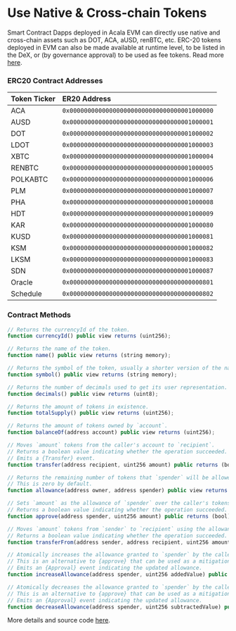 # Use Native & Cross-chain Tokens

Smart Contract Dapps deployed in Acala EVM can directly use native and cross-chain assets such as DOT, ACA, aUSD, renBTC, etc. ERC-20 tokens deployed in EVM can also be made available at runtime level, to be listed in the DeX, or \(by governance approval\) to be used as fee tokens. Read more [here](https://wiki.acala.network/learn/basics/acala-evm/acala-evm-composable-defi-stack/composable-defi-stack).

### ERC20 Contract Addresses

| Token Ticker | ER20 Address |
| :--- | :--- |
|ACA |`0x0000000000000000000000000000000001000000`|
|AUSD |`0x0000000000000000000000000000000001000001`|
|DOT |`0x0000000000000000000000000000000001000002`|
|LDOT |`0x0000000000000000000000000000000001000003`|
|XBTC |`0x0000000000000000000000000000000001000004`|
|RENBTC |`0x0000000000000000000000000000000001000005`|
|POLKABTC |`0x0000000000000000000000000000000001000006`|
|PLM |`0x0000000000000000000000000000000001000007`|
|PHA |`0x0000000000000000000000000000000001000008`|
|HDT |`0x0000000000000000000000000000000001000009`|
|KAR |`0x0000000000000000000000000000000001000080`|
|KUSD |`0x0000000000000000000000000000000001000081`|
|KSM |`0x0000000000000000000000000000000001000082`|
|LKSM |`0x0000000000000000000000000000000001000083`|
|SDN |`0x0000000000000000000000000000000001000087`|
|Oracle |`0x0000000000000000000000000000000000000801`||
|Schedule |`0x0000000000000000000000000000000000000802`|

### Contract Methods

```javascript
// Returns the currencyId of the token.
function currencyId() public view returns (uint256);

// Returns the name of the token.
function name() public view returns (string memory);

// Returns the symbol of the token, usually a shorter version of the name.
function symbol() public view returns (string memory);

// Returns the number of decimals used to get its user representation.
function decimals() public view returns (uint8);

// Returns the amount of tokens in existence.
function totalSupply() public view returns (uint256);

// Returns the amount of tokens owned by `account`.
function balanceOf(address account) public view returns (uint256);

// Moves `amount` tokens from the caller's account to `recipient`.
// Returns a boolean value indicating whether the operation succeeded.
// Emits a {Transfer} event.
function transfer(address recipient, uint256 amount) public returns (bool);

// Returns the remaining number of tokens that `spender` will be allowed to spend on behalf of `owner` through {transferFrom}. 
// This is zero by default.
function allowance(address owner, address spender) public view returns (uint256);

// Sets `amount` as the allowance of `spender` over the caller's tokens.
// Returns a boolean value indicating whether the operation succeeded.
function approve(address spender, uint256 amount) public returns (bool);

// Moves `amount` tokens from `sender` to `recipient` using the allowance mechanism. `amount` is then deducted from the caller's allowance.
// Returns a boolean value indicating whether the operation succeeded.
function transferFrom(address sender, address recipient, uint256 amount) public returns (bool);

// Atomically increases the allowance granted to `spender` by the caller.
// This is an alternative to {approve} that can be used as a mitigation for problems described in {IERC20-approve}.
// Emits an {Approval} event indicating the updated allowance.
function increaseAllowance(address spender, uint256 addedValue) public returns (bool);

// Atomically decreases the allowance granted to `spender` by the caller.
// This is an alternative to {approve} that can be used as a mitigation for problems described in {IERC20-approve}.
// Emits an {Approval} event indicating the updated allowance.
function decreaseAllowance(address spender, uint256 subtractedValue) public returns (bool);
```

More details and source code [here](https://github.com/AcalaNetwork/predeploy-contracts#erc20-contracts).

